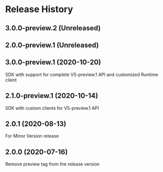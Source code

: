 # Release History

## 3.0.0-preview.2 (Unreleased)


## 2.0.0-preview.1 (Unreleased)


## 3.0.0-preview.1 (2020-10-20)
  SDK with support for complete V5-preview.1 API and customized Runtime client 
## 2.1.0-preview.1 (2020-10-14)
  SDK with custom clients for V5-preview.1 API
## 2.0.1 (2020-08-13)
  For Minor Version release
## 2.0.0 (2020-07-16)
  Remove preview tag from the release version
